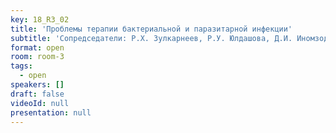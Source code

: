 ```yaml
---
key: 18_R3_02
title: 'Проблемы терапии бактериальной и паразитарной инфекции'
subtitle: 'Сопредседатели: Р.Х. Зулкарнеев, Р.У. Юлдашова, Д.И. Иномзода, М.Р. Мирзаева'
format: open
room: room-3
tags:
  - open
speakers: []
draft: false
videoId: null
presentation: null
---
```

